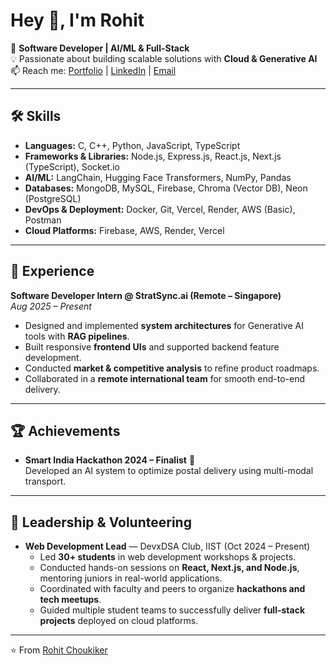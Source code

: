 # Hey 👋, I'm Rohit

🚀 **Software Developer | AI/ML & Full-Stack**  
💡 Passionate about building scalable solutions with **Cloud & Generative AI**  
📫 Reach me: [Portfolio](https://www.rohitchoukiker.me/) | [LinkedIn](https://www.linkedin.com/in/rohit-choukiker) | [Email](mailto:airohit@protonmail.com)

---

## 🛠️ Skills

- **Languages:** C, C++, Python, JavaScript, TypeScript  
- **Frameworks & Libraries:** Node.js, Express.js, React.js, Next.js (TypeScript), Socket.io  
- **AI/ML:** LangChain, Hugging Face Transformers, NumPy, Pandas  
- **Databases:** MongoDB, MySQL, Firebase, Chroma (Vector DB), Neon (PostgreSQL)  
- **DevOps & Deployment:** Docker, Git, Vercel, Render, AWS (Basic), Postman  
- **Cloud Platforms:** Firebase, AWS, Render, Vercel  

---

## 💼 Experience

**Software Developer Intern @ StratSync.ai (Remote – Singapore)**  
*Aug 2025 – Present*  
- Designed and implemented **system architectures** for Generative AI tools with **RAG pipelines**.  
- Built responsive **frontend UIs** and supported backend feature development.  
- Conducted **market & competitive analysis** to refine product roadmaps.  
- Collaborated in a **remote international team** for smooth end-to-end delivery.  

---

## 🏆 Achievements

- **Smart India Hackathon 2024 – Finalist** 🏅  
  Developed an AI system to optimize postal delivery using multi-modal transport.  

---

## 🌟 Leadership & Volunteering

- **Web Development Lead** — DevxDSA Club, IIST (Oct 2024 – Present)  
  - Led **30+ students** in web development workshops & projects.  
  - Conducted hands-on sessions on **React, Next.js, and Node.js**, mentoring juniors in real-world applications.  
  - Coordinated with faculty and peers to organize **hackathons and tech meetups**.  
  - Guided multiple student teams to successfully deliver **full-stack projects** deployed on cloud platforms.  

---

⭐️ From [Rohit Choukiker](https://github.com/RohitChoukiker)
